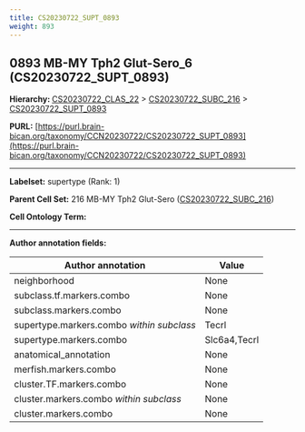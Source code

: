 ```yaml
---
title: CS20230722_SUPT_0893
weight: 893
---
```

## 0893 MB-MY Tph2 Glut-Sero_6 (CS20230722_SUPT_0893)
<b>Hierarchy: </b>
[CS20230722_CLAS_22](../CS20230722_CLAS_22) >
[CS20230722_SUBC_216](../CS20230722_SUBC_216) >
[CS20230722_SUPT_0893](../CS20230722_SUPT_0893)

**PURL:** [https://purl.brain-bican.org/taxonomy/CCN20230722/CS20230722_SUPT_0893](https://purl.brain-bican.org/taxonomy/CCN20230722/CS20230722_SUPT_0893)

---


**Labelset:** supertype (Rank: 1)

**Parent Cell Set:** 216 MB-MY Tph2 Glut-Sero ([CS20230722_SUBC_216](../CS20230722_SUBC_216))



**Cell Ontology Term:** 

[MARKER GENES.]: #


---

[TRANSFERRED ANNOTATIONS.]: #


[AUTHOR ANNOTATION FIELDS.]: #


**Author annotation fields:**

| Author annotation | Value |
|-------------------|-------|
|neighborhood|None|
|subclass.tf.markers.combo|None|
|subclass.markers.combo|None|
|supertype.markers.combo _within subclass_|Tecrl|
|supertype.markers.combo|Slc6a4,Tecrl|
|anatomical_annotation|None|
|merfish.markers.combo|None|
|cluster.TF.markers.combo|None|
|cluster.markers.combo _within subclass_|None|
|cluster.markers.combo|None|
